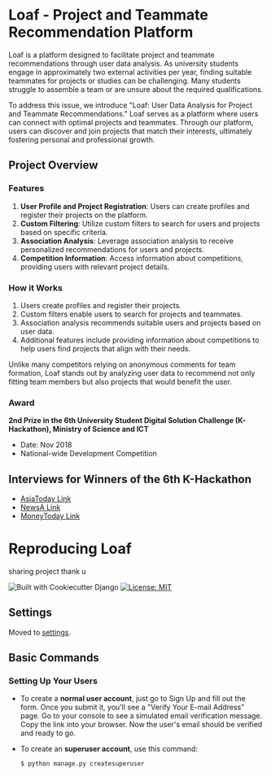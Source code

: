 Loaf - Project and Teammate Recommendation Platform
====

Loaf is a platform designed to facilitate project and teammate recommendations through user data analysis. As university students engage in approximately two external activities per year, finding suitable teammates for projects or studies can be challenging. Many students struggle to assemble a team or are unsure about the required qualifications.

To address this issue, we introduce "Loaf: User Data Analysis for Project and Teammate Recommendations." Loaf serves as a platform where users can connect with optimal projects and teammates. Through our platform, users can discover and join projects that match their interests, ultimately fostering personal and professional growth.

## Project Overview

### Features

1. **User Profile and Project Registration**: Users can create profiles and register their projects on the platform.
2. **Custom Filtering**: Utilize custom filters to search for users and projects based on specific criteria.
3. **Association Analysis**: Leverage association analysis to receive personalized recommendations for users and projects.
4. **Competition Information**: Access information about competitions, providing users with relevant project details.

### How it Works

1. Users create profiles and register their projects.
2. Custom filters enable users to search for projects and teammates.
3. Association analysis recommends suitable users and projects based on user data.
4. Additional features include providing information about competitions to help users find projects that align with their needs.

Unlike many competitors relying on anonymous comments for team formation, Loaf stands out by analyzing user data to recommend not only fitting team members but also projects that would benefit the user.

### Award
**2nd Prize in the 6th University Student Digital Solution Challenge (K-Hackathon), Ministry of Science and ICT**
- Date: Nov 2018
- National-wide Development Competition

## Interviews for Winners of the 6th K-Hackathon
- [AsiaToday Link](http://www.asiatoday.co.kr/view.php?key=20181116010009943)
- [NewsA Link](http://www.newsa.co.kr/news/articleView.html?idxno=194846#09Xb)
- [MoneyToday Link](http://ubiz.mt.co.kr/articleView.html?no=2018111617507475355&aType=u0101)






Reproducing Loaf
====

sharing project thank u

![Built with Cookiecutter Django](https://img.shields.io/badge/built%20with-Cookiecutter%20Django-ff69b4.svg)
[![License: MIT](https://img.shields.io/badge/License-MIT-yellow.svg)](https://opensource.org/licenses/MIT)

## Settings

Moved to [settings](http://cookiecutter-django.readthedocs.io/en/latest/settings.html).

## Basic Commands

### Setting Up Your Users

- To create a **normal user account**, just go to Sign Up and fill out the form. Once you submit it, you'll see a "Verify Your E-mail Address" page. Go to your console to see a simulated email verification message. Copy the link into your browser. Now the user's email should be verified and ready to go.

- To create an **superuser account**, use this command:
  ```bash
  $ python manage.py createsuperuser
